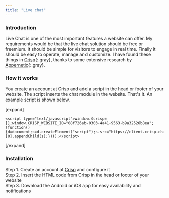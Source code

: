 ```yaml
---
title: "Live chat"
---
```


### Introduction

Live Chat is one of the most important features a website can offer. My requirements would be that the live chat solution should be free or freemium. It should be simple for visitors to engage in real time. Finally it should be easy to operate, manage and customize. I have found these things in [Crisp](http://crisp.chat){:.gray}, thanks to some extensive research by [Appernetic](https://blog.appernetic.io/2016/07/14/use-live-chat-to-beat-the-competition/){:.gray}.

### How it works

You create an account at Crisp and add a script in the head or footer of your website. The script inserts the chat module in the website. That's it. An example script is shown below.

[expand]

```
<script type="text/javascript">window.$crisp=[];window.CRISP_WEBSITE_ID="08f726ab-0303-4a41-9563-b9a32526b8ea";(function(){d=document;s=d.createElement("script");s.src="https://client.crisp.chat/l.js";s.async=1;d.getElementsByTagName("head")[0].appendChild(s);})();</script>
```

[/expand]

### Installation

Step 1. Create an account at [Crisp](http://crisp.chat) and configure it
<br />Step 2. Insert the HTML code from Crisp in the head or footer of your website
<br />Step 3. Download the Android or iOS app for easy availability and notifications